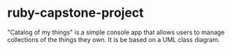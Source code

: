 # ruby-capstone-project
"Catalog of my things" is a simple console app that allows users to manage collections of the things they own. It is be based on a UML class diagram.
